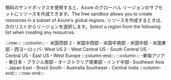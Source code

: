 <span data-ttu-id="943ec-101">無料のサンドボックスを使用すると、Azure のグローバル リージョンのサブセットにリソースを作成できます。</span><span class="sxs-lookup"><span data-stu-id="943ec-101">The free sandbox allows you to create resources in a subset of Azure's global regions.</span></span> <span data-ttu-id="943ec-102">リソースを作成するときは、次のリストからリージョンを選択します。</span><span class="sxs-lookup"><span data-stu-id="943ec-102">Select a region from the following list when creating any resources:</span></span>

:::row:::
    :::column:::
        <span data-ttu-id="943ec-103">- 米国西部 2 - 米国中西部 - 米国中南部 - 米国中部 - 米国東部 - 西ヨーロッパ</span><span class="sxs-lookup"><span data-stu-id="943ec-103">- West US 2 - West Central US - South Central US - Central US - East US - West Europe</span></span> :::column-end:::
    :::column:::
        <span data-ttu-id="943ec-104">-東南アジア - 東日本 - ブラジル南部 - オーストラリア南東部 - インド中部</span><span class="sxs-lookup"><span data-stu-id="943ec-104">- Southeast Asia - Japan East - Brazil South - Australia Southeast - Central India</span></span> :::column-end:::
:::row-end:::